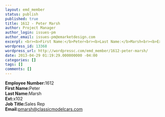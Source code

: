 ```yaml
---
layout: emd_member
status: publish
published: true
title: 1612 - Peter Marsh
author: Project Manager
author_login: issues-pm
author_email: issues-pm@emarketdesign.com
excerpt: <br><b>First Name:</b>Peter<br><b>Last Name:</b>Marsh<br><b>Ext:</b>x102
wordpress_id: 13368
wordpress_url: http://wordpressc.com/emd_member/1612-peter-marsh/
date: 2013-04-29 01:19:29.000000000 -04:00
categories: []
tags: []
comments: []
---
```

<b>Employee Number:</b>1612<br><b>First Name:</b>Peter<br><b>Last Name:</b>Marsh<br><b>Ext:</b>x102<br><b>Job Title:</b>Sales Rep<br><b>Email:</b>pmarsh@classicmodelcars.com
